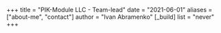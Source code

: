 +++
title = "PIK-Module LLC - Team-lead"
date = "2021-06-01"
aliases = ["about-me", "contact"]
author = "Ivan Abramenko"
[_build]
  list = "never"
+++

